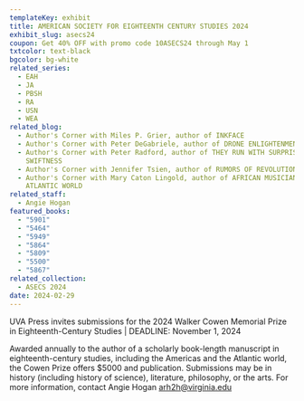 ```yaml
---
templateKey: exhibit
title: AMERICAN SOCIETY FOR EIGHTEENTH CENTURY STUDIES 2024
exhibit_slug: asecs24
coupon: Get 40% OFF with promo code 10ASECS24 through May 1
txtcolor: text-black
bgcolor: bg-white
related_series:
  - EAH
  - JA
  - PBSH
  - RA
  - USN
  - WEA
related_blog:
  - Author's Corner with Miles P. Grier, author of INKFACE
  - Author's Corner with Peter DeGabriele, author of DRONE ENLIGHTENMENT
  - Author's Corner with Peter Radford, author of THEY RUN WITH SURPRISING
    SWIFTNESS
  - Author's Corner with Jennifer Tsien, author of RUMORS OF REVOLUTION
  - Author's Corner with Mary Caton Lingold, author of AFRICAN MUSICIANS IN THE
    ATLANTIC WORLD
related_staff:
  - Angie Hogan
featured_books:
  - "5901"
  - "5464"
  - "5949"
  - "5864"
  - "5809"
  - "5500"
  - "5867"
related_collection:
  - ASECS 2024
date: 2024-02-29
---
```

UVA Press invites submissions for the 2024 Walker Cowen Memorial Prize in Eighteenth-Century Studies | DEADLINE: November 1, 2024

Awarded annually to the author of a scholarly book-length manuscript in eighteenth-century studies, including the Americas and the Atlantic world, the Cowen Prize offers $5000 and publication. Submissions may be in history (including history of science), literature, philosophy, or the arts. For more information, contact Angie Hogan arh2h@virginia.edu